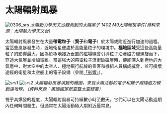 # 太陽輻射風暴

![0306_srs](./static/0306_srs.jpg)
*太陽動力學天文台觀測到的太陽黑子 1402 M9太陽耀斑事件(資料來源︰太陽動力學天文台)*

太陽輻射風暴發生在大量**帶電粒子**（**質子**和**電子**）於太陽或附近進行加速的過程。當這些風暴發生時，近地衛星便處於高能量粒子的環境中。**極地區域**受這些高能量粒子的影響最大，因為於極地接近垂直的磁場線會引導粒子沿著磁力線螺旋而下，穿透大氣層並增加電離。當這強大的帶電粒子流衝破磁層時，便能深入到極地的大氣層中，對太空中的太空人、極地飛行航線的乘客和機組人員構成威脅，並可損壞途經的衛星和太空船上的電子設備（參閱<a href="#/zh_hk/impacts">「影響」</a>）。

![srs1](./static/0314_srs1.png)
![srs2](./static/0314_srs2.png)
*太陽輻射風暴演變的繪圖，來自太陽活動的電子和離子跟隨磁力線到達地球。（資料來源︰美國國家航空暨太空總署）*

視乎其爆發的程度，太陽輻射風暴可持續數小時至數天。它們可以在太陽活動週期內任何時間發生，但通常在太陽活動極大期附近最常見。
